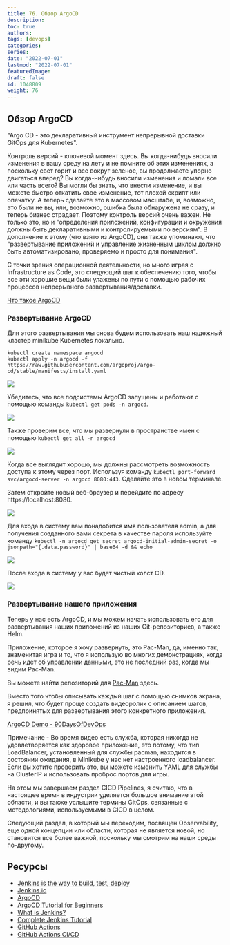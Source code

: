 ```yaml
---
title: 76. Обзор ArgoCD
description: 
toc: true
authors:
tags: [devops]
categories:
series: 
date: "2022-07-01"
lastmod: "2022-07-01"
featuredImage:
draft: false
id: 1048809
weight: 76
---
```


## Обзор ArgoCD

"Argo CD - это декларативный инструмент непрерывной доставки GitOps для Kubernetes".

Контроль версий - ключевой момент здесь. Вы когда-нибудь вносили изменения в вашу среду на лету и не помните об этих изменениях, а поскольку свет горит и все вокруг зеленое, вы продолжаете упорно двигаться вперед? Вы когда-нибудь вносили изменения и ломали все или часть всего? Вы могли бы знать, что внесли изменение, и вы можете быстро откатить свое изменение, тот плохой скрипт или опечатку. А теперь сделайте это в массовом масштабе, и, возможно, это были не вы, или, возможно, ошибка была обнаружена не сразу, и теперь бизнес страдает. Поэтому контроль версий очень важен. Не только это, но и "определения приложений, конфигурации и окружения должны быть декларативными и контролируемыми по версиям". В дополнение к этому (что взято из ArgoCD), они также упоминают, что "развертывание приложений и управление жизненным циклом должно быть автоматизировано, проверяемо и просто для понимания".

С точки зрения операционной деятельности, но много играя с Infrastructure as Code, это следующий шаг к обеспечению того, чтобы все эти хорошие вещи были улажены по пути с помощью рабочих процессов непрерывного развертывания/доставки.

[Что такое ArgoCD](https://argo-cd.readthedocs.io/en/stable/)

### Развертывание ArgoCD 

Для этого развертывания мы снова будем использовать наш надежный кластер minikube Kubernetes локально. 

```
kubectl create namespace argocd
kubectl apply -n argocd -f https://raw.githubusercontent.com/argoproj/argo-cd/stable/manifests/install.yaml
```

![](../images/Day76_CICD1.png?v1)

Убедитесь, что все подсистемы ArgoCD запущены и работают с помощью команды `kubectl get pods -n argocd`.

![](../images/Day76_CICD2.png?v1)

Также проверим все, что мы развернули в пространстве имен с помощью `kubectl get all -n argocd` 

![](../images/Day76_CICD3.png?v1)

Когда все выглядит хорошо, мы должны рассмотреть возможность доступа к этому через порт. Используя команду `kubectl port-forward svc/argocd-server -n argocd 8080:443`. Сделайте это в новом терминале. 

Затем откройте новый веб-браузер и перейдите по адресу https://localhost:8080. 

![](../images/Day76_CICD4.png?v1)

Для входа в систему вам понадобится имя пользователя admin, а для получения созданного вами секрета в качестве пароля используйте команду `kubectl -n argocd get secret argocd-initial-admin-secret -o jsonpath="{.data.password}" | base64 -d && echo` 

![](../images/Day76_CICD5.png?v1)

После входа в систему у вас будет чистый холст CD. 

![](../images/Day76_CICD6.png?v1)

### Развертывание нашего приложения 

Теперь у нас есть ArgoCD, и мы можем начать использовать его для развертывания наших приложений из наших Git-репозиториев, а также Helm. 

Приложение, которое я хочу развернуть, это Pac-Man, да, именно так, знаменитая игра и то, что я использую во многих демонстрациях, когда речь идет об управлении данными, это не последний раз, когда мы видим Pac-Man. 

Вы можете найти репозиторий для [Pac-Man](https://github.com/MichaelCade/pacman-tanzu.git) здесь.

Вместо того чтобы описывать каждый шаг с помощью снимков экрана, я решил, что будет проще создать видеоролик с описанием шагов, предпринятых для развертывания этого конкретного приложения. 

[ArgoCD Demo - 90DaysOfDevOps](https://www.youtube.com/watch?v=w6J413_j0hA)

Примечание - Во время видео есть служба, которая никогда не удовлетворяется как здоровое приложение, это потому, что тип LoadBalancer, установленный для службы pacman, находится в состоянии ожидания, в Minikube у нас нет настроенного loadbalancer. Если вы хотите проверить это, вы можете изменить YAML для службы на ClusterIP и использовать проброс портов для игры. 

На этом мы завершаем раздел CICD Pipelines, я считаю, что в настоящее время в индустрии уделяется большое внимание этой области, и вы также услышите термины GitOps, связанные с методологиями, используемыми в CICD в целом. 

Следующий раздел, в который мы переходим, посвящен Observability, еще одной концепции или области, которая не является новой, но становится все более важной, поскольку мы смотрим на наши среды по-другому.
## Ресурсы

- [Jenkins is the way to build, test, deploy](https://youtu.be/_MXtbjwsz3A)
- [Jenkins.io](https://www.jenkins.io/)
- [ArgoCD](https://argo-cd.readthedocs.io/en/stable/)
- [ArgoCD Tutorial for Beginners](https://www.youtube.com/watch?v=MeU5_k9ssrs)
- [What is Jenkins?](https://www.youtube.com/watch?v=LFDrDnKPOTg)
- [Complete Jenkins Tutorial](https://www.youtube.com/watch?v=nCKxl7Q_20I&t=3s)
- [GitHub Actions](https://www.youtube.com/watch?v=R8_veQiYBjI)
- [GitHub Actions CI/CD](https://www.youtube.com/watch?v=mFFXuXjVgkU)
